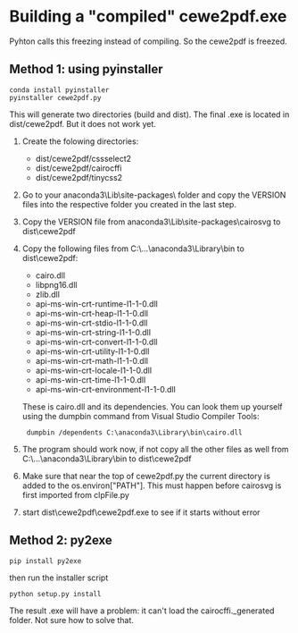 # Building a "compiled" cewe2pdf.exe
Pyhton calls this freezing instead of compiling. So the cewe2pdf is freezed.

## Method 1: using pyinstaller

    conda install pyinstaller
    pyinstaller cewe2pdf.py

This will generate two directories (build and dist). The final .exe is located in dist/cewe2pdf. But it does not work yet.

1. Create the folowing directories:
    - dist/cewe2pdf/cssselect2
    - dist/cewe2pdf/cairocffi
    - dist/cewe2pdf/tinycss2

2. Go to your anaconda3\Lib\site-packages\ folder and copy the VERSION files into the respective folder you created in the last step.

3. Copy the VERSION file from anaconda3\Lib\site-packages\cairosvg to dist\cewe2pdf

4. Copy the following files from C:\\...\anaconda3\Library\bin to dist\cewe2pdf:
    - cairo.dll
    - libpng16.dll
    - zlib.dll
    - api-ms-win-crt-runtime-l1-1-0.dll 
    - api-ms-win-crt-heap-l1-1-0.dll
    - api-ms-win-crt-stdio-l1-1-0.dll
    - api-ms-win-crt-string-l1-1-0.dll
    - api-ms-win-crt-convert-l1-1-0.dll
    - api-ms-win-crt-utility-l1-1-0.dll
    - api-ms-win-crt-math-l1-1-0.dll
    - api-ms-win-crt-locale-l1-1-0.dll
    - api-ms-win-crt-time-l1-1-0.dll
    - api-ms-win-crt-environment-l1-1-0.dll
    
    These is cairo.dll and its dependencies. You can look them up yourself using the dumpbin command from Visual Studio Compiler Tools: 
    
        dumpbin /dependents C:\anaconda3\Library\bin\cairo.dll

5. The program should work now, if not copy all the other files as well from C:\\...\anaconda3\Library\bin to dist\cewe2pdf

6. Make sure that near the top of cewe2pdf.py the current directory is added to the os.environ["PATH"]. This must happen before cairosvg is first imported from clpFile.py

7. start dist\cewe2pdf\cewe2pdf.exe to see if it starts without error

## Method 2: py2exe
    pip install py2exe

then run the installer script

    python setup.py install

The result .exe will have a problem: it can't load the cairocffi._generated folder. Not sure how to solve that.
